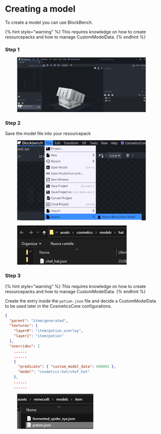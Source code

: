 # Creating a model

To create a model you can use BlockBench.

{% hint style="warning" %}
This requires knowledge on how to create resourcepacks and how to manage CustomModelData.
{% endhint %}

### Step 1

<figure><img src="../.gitbook/assets/image.png" alt=""><figcaption></figcaption></figure>

### Step 2

Save the model file into your resourcepack

<figure><img src="../.gitbook/assets/image (1).png" alt=""><figcaption></figcaption></figure>

<figure><img src="../.gitbook/assets/image (2).png" alt=""><figcaption></figcaption></figure>

### Step 3

{% hint style="warning" %}
This requires knowledge on how to create resourcepacks and how to manage CustomModelData.
{% endhint %}

Create the entry inside the `potion.json` file and decide a CustomModelData to be used later in the CosmeticsCore configurations.

```json
{
  "parent": "item/generated",
  "textures": {
    "layer0": "item/potion_overlay",
    "layer1": "item/potion"
  },
  "overrides": [
    ......
    ......
    {
      "predicate": { "custom_model_data": 600001 },
      "model": "cosmetics:hat/chef_hat"
    },
    ......
    ......
```

<figure><img src="../.gitbook/assets/image (3).png" alt=""><figcaption></figcaption></figure>



